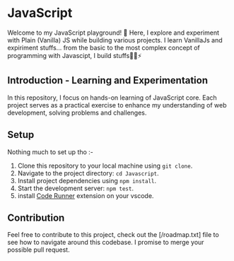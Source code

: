 # JavaScript

Welcome to my JavaScript playground! 🚀 Here, I explore and experiment with Plain (Vanilla) JS while building various projects.
I learn VanillaJs and expiriment stuffs... from the basic to the most complex concept of programming with Javascipt, I build stuffs👩‍🍳⚡

## Introduction - Learning and Experimentation

In this repository, I focus on hands-on learning of JavaScript core. Each project serves as a practical exercise to enhance my understanding of web development, solving problems and challenges.

## Setup

Nothing much to set up tho :-

1. Clone this repository to your local machine using `git clone`.
2. Navigate to the project directory: `cd Javascript`.
3. Install project dependencies using `npm install`.
4. Start the development server: `npm test`.
5. install [Code Runner](https://marketplace.visualstudio.com/items?itemName=formulahendry.code-runner) extension on your vscode.

## Contribution

Feel free to contribute to this project, check out the [/roadmap.txt] file to see how to navigate around this codebase. I promise to merge your possible pull request.
